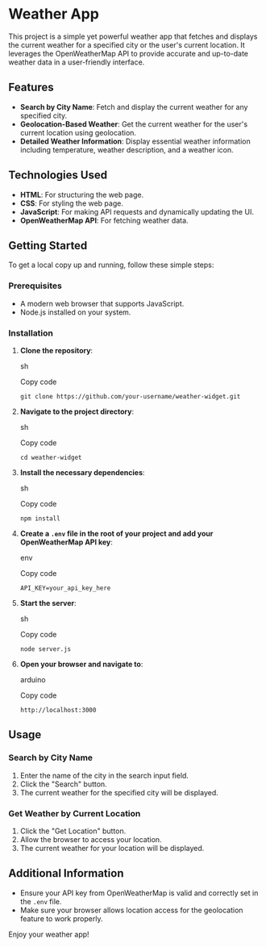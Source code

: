 # Weather App

This project is a simple yet powerful weather app that fetches and displays the current weather for a specified city or the user's current location. It leverages the OpenWeatherMap API to provide accurate and up-to-date weather data in a user-friendly interface.

## Features

- **Search by City Name**: Fetch and display the current weather for any specified city.
- **Geolocation-Based Weather**: Get the current weather for the user's current location using geolocation.
- **Detailed Weather Information**: Display essential weather information including temperature, weather description, and a weather icon.

## Technologies Used

- **HTML**: For structuring the web page.
- **CSS**: For styling the web page.
- **JavaScript**: For making API requests and dynamically updating the UI.
- **OpenWeatherMap API**: For fetching weather data.

## Getting Started

To get a local copy up and running, follow these simple steps:

### Prerequisites

- A modern web browser that supports JavaScript.
- Node.js installed on your system.

### Installation

1. **Clone the repository**:
    
    sh
    
    Copy code
    
    `git clone https://github.com/your-username/weather-widget.git`
    
2. **Navigate to the project directory**:
    
    sh
    
    Copy code
    
    `cd weather-widget`
    
3. **Install the necessary dependencies**:
    
    sh
    
    Copy code
    
    `npm install`
    
4. **Create a `.env` file in the root of your project and add your OpenWeatherMap API key**:
    
    env
    
    Copy code
    
    `API_KEY=your_api_key_here`
    
5. **Start the server**:
    
    sh
    
    Copy code
    
    `node server.js`
    
6. **Open your browser and navigate to**:
    
    arduino
    
    Copy code
    
    `http://localhost:3000`
    

## Usage

### Search by City Name

1. Enter the name of the city in the search input field.
2. Click the "Search" button.
3. The current weather for the specified city will be displayed.

### Get Weather by Current Location

1. Click the "Get Location" button.
2. Allow the browser to access your location.
3. The current weather for your location will be displayed.

## Additional Information

- Ensure your API key from OpenWeatherMap is valid and correctly set in the `.env` file.
- Make sure your browser allows location access for the geolocation feature to work properly.

Enjoy your weather app!
